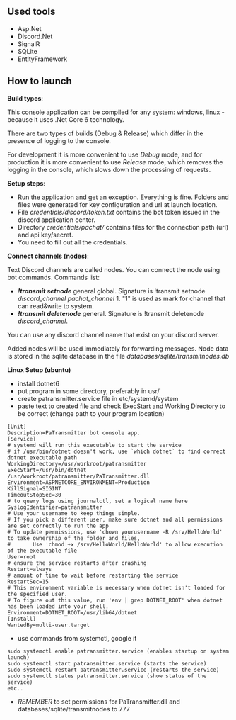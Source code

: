 ## Used tools

 - Asp.Net
 - Discord.Net
 - SignalR
 - SQLite
 - EntityFramework
## How to launch
**Build types**:

This console application can be compiled for any system: windows, linux - because it uses .Net Core 6 technology. 

There are two types of builds (Debug & Release) which differ in the presence of logging to the console.

For development it is more convenient to use *Debug* mode, and for production it is more convenient to use *Release* mode, which removes the logging in the console, which slows down the processing of requests.

**Setup steps**:

 - Run the application and get an exception. Everything is fine. Folders and files were generated for key configuration and url at launch location.
 - File *credentials/discord/token.txt* contains the bot token issued in the discord application center.
 - Directory *credentials/pachat/* contains files for the connection path (url) and api key/secret.
 - You need to fill out all the credentials.

**Connect channels (nodes)**:

Text Discord channels are called nodes. You can connect the node using bot commands. Commands list:

 - ***!transmit setnode*** general global. Signature is !transmit setnode *discord_channel* *pachat_channel* 1. "1" is used as mark for channel that can read&write to system.
 - ***!transmit deletenode*** general. Signature is !transmit deletenode *discord_channel*.
 
You can use any discord channel name that exist on your discord server.
 
Added nodes will be used immediately for forwarding messages. Node data is stored in the sqlite database in the file *databases/sqlite/transmitnodes.db*

**Linux Setup (ubuntu)**
 - install dotnet6
 - put program in some directory, preferably in usr/
 - create patransmitter.service file in etc/systemd/system
 - paste text to created file and check ExecStart and Working Directory to be correct (change path to your program location)
 
```
[Unit]
Description=PaTransmitter bot console app.
[Service]
# systemd will run this executable to start the service
# if /usr/bin/dotnet doesn't work, use `which dotnet` to find correct dotnet executable path
WorkingDirectory=/usr/workroot/patransmitter
ExecStart=/usr/bin/dotnet /usr/workroot/patransmitter/PaTransmitter.dll
Environment=ASPNETCORE_ENVIRONMENT=Production
KillSignal=SIGINT
TimeoutStopSec=30
# to query logs using journalctl, set a logical name here
SyslogIdentifier=patransmitter
# Use your username to keep things simple.
# If you pick a different user, make sure dotnet and all permissions are set correctly to run the app
# To update permissions, use 'chown yourusername -R /srv/HelloWorld' to take ownership of the folder and files,
#       Use 'chmod +x /srv/HelloWorld/HelloWorld' to allow execution of the executable file
User=root
# ensure the service restarts after crashing
Restart=always
# amount of time to wait before restarting the service                        
RestartSec=15   
# This environment variable is necessary when dotnet isn't loaded for the specified user.
# To figure out this value, run 'env | grep DOTNET_ROOT' when dotnet has been loaded into your shell.
Environment=DOTNET_ROOT=/usr/lib64/dotnet
[Install]
WantedBy=multi-user.target
```

- use commands from systemctl, google it

```
sudo systemctl enable patransmitter.service (enables startup on system launch)
sudo systemctl start patransmitter.service (starts the service)
sudo systemctl restart patransmitter.service (restarts the service)
sudo systemctl status patransmitter.service (show status of the service)
etc..
```
- *REMEMBER* to set permissions for PaTransmitter.dll and databases/sqlite/transmitnodes to 777
